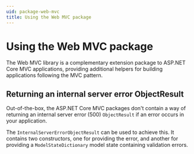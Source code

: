 ```yaml
---
uid: package-web-mvc
title: Using the Web MVC package
---
```


# Using the Web MVC package

The Web MVC library is a complementary extension package to ASP.NET Core MVC applications, providing additional helpers for building applications following the MVC pattern.

## Returning an internal server error ObjectResult

Out-of-the-box, the ASP.NET Core MVC packages don't contain a way of returning an internal server error (500) `ObjectResult` if an error occurs in your application.

The `InternalServerErrorObjectResult` can be used to achieve this. It contains two constructors, one for providing the error, and another for providing a `ModelStateDictionary` model state containing validation errors. 
